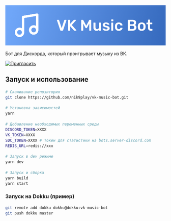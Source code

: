 <div style="text-align:center"><img src="logo.png" /></div>

Бот для Дискорда, который проигрывает музыку из ВК.

[![Пригласить](https://img.shields.io/badge/%D0%9F%D1%80%D0%B8%D0%B3%D0%BB%D0%B0%D1%81%D0%B8%D1%82%D1%8C-Discord-%237289da?style=flat-square&logo=discord&logoColor=fff)](https://discord.com/oauth2/authorize?client_id=721772274830540833&scope=bot&permissions=8)

## Запуск и использование

```bash
# Скачивание репозитория
git clone https://github.com/nik9play/vk-music-bot.git

# Установка зависимостей
yarn

# Добавление необходимых переменных среды
DISCORD_TOKEN=XXXX
VK_TOKEN=XXXX
SDC_TOKEN=XXXX # токен для статистики на bots.server-discord.com
REDIS_URL=redis://xxx

# Запуск в dev режиме
yarn dev

# Запуск и сборка
yarn build
yarn start
```

### Запуск на Dokku (пример)
```bash
git remote add dokku dokku@dokku:vk-music-bot
git push dokku master
```